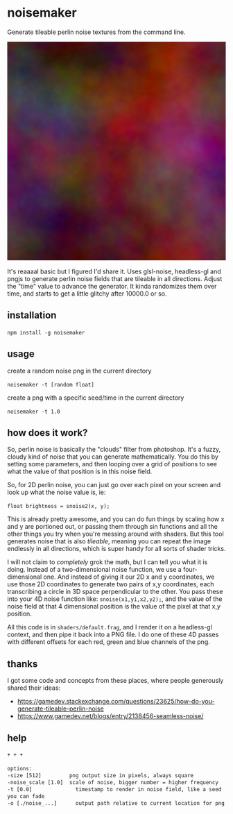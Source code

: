 # noisemaker

Generate tileable perlin noise textures from the command line.

![noisemaker -t 653.0 -o example.png](./example.png?raw=true "Title")

It's reaaaal basic but I figured I'd share it. Uses glsl-noise, headless-gl and pngjs to generate perlin noise fields that are tileable in all directions. Adjust the "time" value to advance the generator. It kinda randomizes them over time, and starts to get a little glitchy after 10000.0 or so.

## installation

`npm install -g noisemaker`

## usage

create a random noise png in the current directory

`noisemaker -t [random float]`

create a png with a specific seed/time in the current directory

`noisemaker -t 1.0`

## how does it work?

So, perlin noise is basically the "clouds" filter from photoshop. It's a fuzzy, cloudy kind of noise that you can generate mathematically. You do this by setting some parameters, and then looping over a grid of positions to see what the value of that position is in this noise field.

So, for 2D perlin noise, you can just go over each pixel on your screen and look up what the noise value is, ie:

`float brightness = snoise2(x, y);`

This is already pretty awesome, and you can do fun things by scaling how x and y are portioned out, or passing them through sin functions and all the other things you try when you're messing around with shaders. But this tool generates noise that is also *tileable*, meaning you can repeat the image endlessly in all directions, which is super handy for all sorts of shader tricks.

I will not claim to _completely_ grok the math, but I can tell you what it is doing. Instead of a two-dimensional noise function, we use a four-dimensional one. And instead of giving it our 2D x and y coordinates, we use those 2D coordinates to generate two pairs of x,y coordinates, each transcribing a circle in 3D space perpendicular to the other. You pass these into your 4D noise function like: `snoise(x1,y1,x2,y2);`, and the value of the noise field at that 4 dimensional position is the value of the pixel at that x,y position.

All this code is in `shaders/default.frag`, and I render it on a headless-gl context, and then pipe it back into a PNG file. I do one of these 4D passes with different offsets for each red, green and blue channels of the png.

## thanks

I got some code and concepts from these places, where people generously shared their ideas:

* https://gamedev.stackexchange.com/questions/23625/how-do-you-generate-tileable-perlin-noise
* https://www.gamedev.net/blogs/entry/2138456-seamless-noise/

## help

```noisemaker
+ + +

options:
-size [512]	        png output size in pixels, always square
-noise_scale [1.0]	scale of noise, bigger number = higher frequency
-t [0.0]	          timestamp to render in noise field, like a seed you can fade
-o [./noise_...]	  output path relative to current location for png
```
